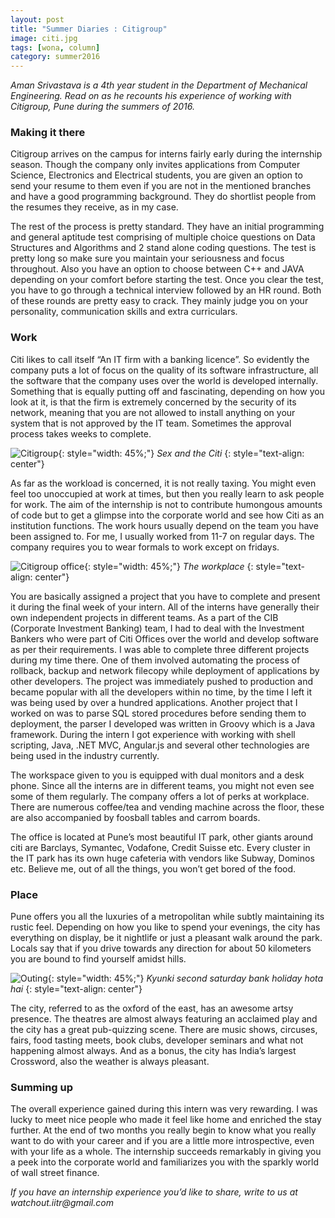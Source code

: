 ```yaml
---
layout: post
title: "Summer Diaries : Citigroup"
image: citi.jpg
tags: [wona, column]
category: summer2016 
---
```


_Aman Srivastava is a 4th year student in the Department of Mechanical Engineering. Read on as he recounts his experience of working with Citigroup, Pune during the summers of 2016._

### Making it there

Citigroup arrives on the campus for interns fairly early during the internship season. Though the company only invites applications from Computer Science, Electronics and Electrical students, you are given an option to send your resume to them even if you are not in the mentioned branches and have a good programming background. They do shortlist people from the resumes they receive, as in my case. 

The rest of the process is pretty standard. They have an initial programming and general aptitude test comprising of multiple choice questions on Data Structures and Algorithms and 2 stand alone coding questions. The test is pretty long so make sure you maintain your seriousness and focus throughout. Also you have an option to choose between C++ and JAVA depending on your comfort before starting the test. Once you clear the test, you have to go through a technical interview followed
by an HR round. Both of these rounds are pretty easy to crack. They mainly judge you on your personality, communication skills and extra curriculars. 

### Work

Citi likes to call itself “An IT firm with a banking licence”. So evidently the company puts a lot of focus on the quality of its software infrastructure, all the software that the company uses over the world is developed internally. Something that is equally putting off and fascinating, depending on how you look at it, is that the firm is extremely concerned by the security of its network, meaning that you are not allowed to install anything on your system that is not
approved by the IT team. Sometimes the approval process takes weeks to complete. 

![Citigroup](http://ketangupta.in/wona-images/posts/citi-1.png){: style="width: 45%;"}
*Sex and the Citi*
{: style="text-align: center"}

As far as the workload is concerned, it is not really taxing. You might even feel too unoccupied at work at times, but then you really learn to ask people for work. The aim of the internship is not to contribute humongous amounts of code but to get a glimpse into the corporate world and see how Citi as an institution functions. The work hours usually depend on the team you have been assigned to. For me, I usually worked from 11-7 on regular days. The company requires you to wear formals
to work except on fridays. 


![Citigroup office](http://ketangupta.in/wona-images/posts/citi-3.png){: style="width: 45%;"}
*The workplace*
{: style="text-align: center"}


You are basically assigned a project that you have to complete and present it during the final week of your intern. All of the interns have generally their own independent projects in different teams. As a part of the CIB (Corporate Investment Banking) team, I had to deal with the Investment Bankers who were part of Citi Offices over the world and develop software as per their requirements. I was able to complete three different projects during my time there. One of them involved
automating the process of rollback, backup and network filecopy while deployment of applications by other developers. The project was immediately pushed to production and became popular with all the developers within no time, by the time I left it was being used by over a hundred applications. Another project that I worked on was to parse SQL stored procedures before sending them to deployment, the parser I developed was written in Groovy which is a Java framework. During the
intern I got experience with working with shell scripting, Java, .NET MVC, Angular.js and several other technologies are being used in the industry currently.

The workspace given to you is equipped with dual monitors and a desk phone. Since all the interns are in different teams, you might not even see some of them regularly. The company offers a lot of perks at workplace. There are numerous coffee/tea and vending machine across the floor,
these are also accompanied by foosball tables and carrom boards. 

The office is located at Pune’s most beautiful IT park, other giants around citi are Barclays, Symantec, Vodafone, Credit Suisse etc. Every cluster in the IT park has its own huge cafeteria with vendors like Subway, Dominos etc. Believe me, out of all the things, you won’t get bored of the food. 

### Place

Pune offers you all the luxuries of a metropolitan while subtly maintaining its rustic feel. Depending on how you like to spend your evenings, the city has everything on display, be it nightlife or just a pleasant walk around the park. Locals say that if you drive towards any direction for about 50 kilometers you are bound to find yourself amidst hills. 

![Outing](http://ketangupta.in/wona-images/posts/citi-2.png){: style="width: 45%;"}
*Kyunki second saturday bank holiday hota hai*
{: style="text-align: center"}


The city, referred to as the oxford of the east, has an awesome artsy presence. The theatres are almost always featuring an acclaimed play and the city has a great pub-quizzing scene. There are music shows, circuses, fairs, food tasting meets, book clubs, developer seminars and what not happening almost always. And as a bonus, the city has India’s largest Crossword, also the weather is always pleasant. 

### Summing up

The overall experience gained during this intern was very rewarding. I was lucky to meet nice people who made it feel like home and enriched the stay further. At the end of two months you really begin to know what you really want to do with your career and if you are a little more introspective, even with your life as a whole. The internship succeeds remarkably in giving you a peek into the corporate world and familiarizes you with the sparkly world of wall street finance.   

_If you have an internship experience you’d like to share, write to us at watchout.iitr@gmail.com_
